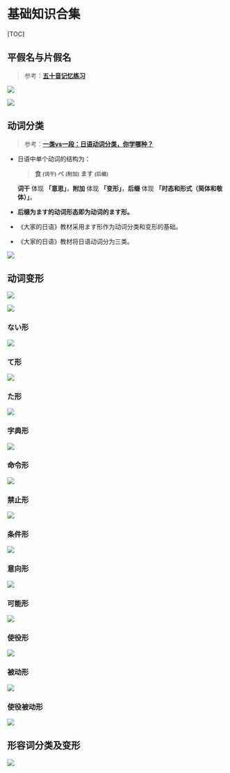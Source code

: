 # 基础知识合集

[TOC]

## 平假名与片假名

> 参考：[**五十音记忆练习**](kana.html)

 ![](../../../images/SSPD001/lib/kana_seion.png)

 ![](../../../images/SSPD001/lib/kana_dakuon.png)



## 动词分类

> 参考：[**一类vs一段：日语动词分类，你学哪种？**](http://www.sohu.com/a/334555935_665459)

- 日语中单个动词的结构为：

  > **食 <small>(词干)</small> べ <small>(附加)</small> ます <small>(后缀)</small>**

  **词干** 体现 **「意思」**，**附加** 体现 **「变形」**，**后缀** 体现 **「时态和形式（简体和敬体）」**。

- **后缀为ます的动词形态即为动词的ます形。**

- 《大家的日语》教材采用ます形作为动词分类和变形的基础。

- 《大家的日语》教材将日语动词分为三类。


 ![](../../../images/SSPD001/lib/verb_group.png)




## 动词变形

 ![](../../../images/SSPD001/lib/verb_use_1.png)

 ![](../../../images/SSPD001/lib/verb_use_23.png)



### ない形

 ![](../../../images/SSPD001/lib/verb_use_nai.jpg)

### て形

 ![](../../../images/SSPD001/lib/verb_use_te.jpg)

### た形

 ![](../../../images/SSPD001/lib/verb_use_ta.jpg)

### 字典形

 ![](../../../images/SSPD001/lib/verb_use_jisho.jpg)

### 命令形

 ![](../../../images/SSPD001/lib/verb_use_meirei.jpg)

### 禁止形

 ![](../../../images/SSPD001/lib/verb_use_kinshi.jpg)

### 条件形

 ![](../../../images/SSPD001/lib/verb_use_ba.jpg)

### 意向形

 ![](../../../images/SSPD001/lib/verb_use_ishi.jpg)

### 可能形

 ![](../../../images/SSPD001/lib/verb_use_kanou.jpg)

### 使役形

 ![](../../../images/SSPD001/lib/verb_use_shieki.jpg)

### 被动形 

 ![](../../../images/SSPD001/lib/verb_use_ukemi.jpg)

### 使役被动形

 ![](../../../images/SSPD001/lib/verb_use_shiekiukemi.jpg)

## 形容词分类及变形

![](../../../images/SSPD001/lib/adjective.png)